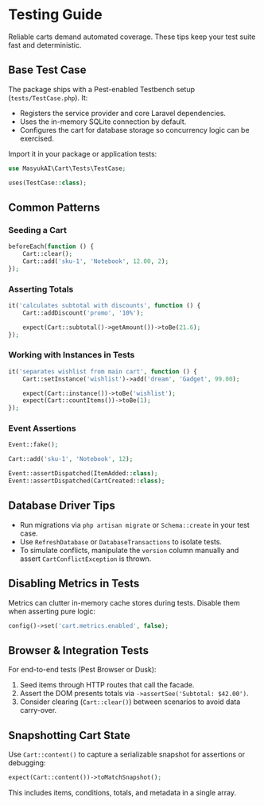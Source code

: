 # Testing Guide

Reliable carts demand automated coverage. These tips keep your test suite fast and deterministic.

## Base Test Case

The package ships with a Pest-enabled Testbench setup (`tests/TestCase.php`). It:

- Registers the service provider and core Laravel dependencies.
- Uses the in-memory SQLite connection by default.
- Configures the cart for database storage so concurrency logic can be exercised.

Import it in your package or application tests:

```php
use MasyukAI\Cart\Tests\TestCase;

uses(TestCase::class);
```

## Common Patterns

### Seeding a Cart

```php
beforeEach(function () {
    Cart::clear();
    Cart::add('sku-1', 'Notebook', 12.00, 2);
});
```

### Asserting Totals

```php
it('calculates subtotal with discounts', function () {
    Cart::addDiscount('promo', '10%');

    expect(Cart::subtotal()->getAmount())->toBe(21.6);
});
```

### Working with Instances in Tests

```php
it('separates wishlist from main cart', function () {
    Cart::setInstance('wishlist')->add('dream', 'Gadget', 99.00);

    expect(Cart::instance())->toBe('wishlist');
    expect(Cart::countItems())->toBe(1);
});
```

### Event Assertions

```php
Event::fake();

Cart::add('sku-1', 'Notebook', 12);

Event::assertDispatched(ItemAdded::class);
Event::assertDispatched(CartCreated::class);
```

## Database Driver Tips

- Run migrations via `php artisan migrate` or `Schema::create` in your test case.
- Use `RefreshDatabase` or `DatabaseTransactions` to isolate tests.
- To simulate conflicts, manipulate the `version` column manually and assert `CartConflictException` is thrown.

## Disabling Metrics in Tests

Metrics can clutter in-memory cache stores during tests. Disable them when asserting pure logic:

```php
config()->set('cart.metrics.enabled', false);
```

## Browser & Integration Tests

For end-to-end tests (Pest Browser or Dusk):

1. Seed items through HTTP routes that call the facade.
2. Assert the DOM presents totals via `->assertSee('Subtotal: $42.00')`.
3. Consider clearing (`Cart::clear()`) between scenarios to avoid data carry-over.

## Snapshotting Cart State

Use `Cart::content()` to capture a serializable snapshot for assertions or debugging:

```php
expect(Cart::content())->toMatchSnapshot();
```

This includes items, conditions, totals, and metadata in a single array.
